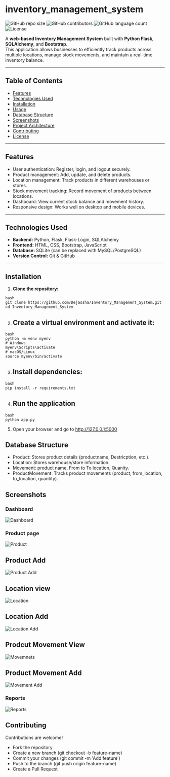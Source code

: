 # inventory_management_system

![GitHub repo size](https://img.shields.io/github/repo-size/Dejassha/Inventory_Management_System)
![GitHub contributors](https://img.shields.io/github/contributors/Dejassha/Inventory_Management_System)
![GitHub language count](https://img.shields.io/github/languages/count/Dejassha/Inventory_Management_System)
![License](https://img.shields.io/github/license/Dejassha/Inventory_Management_System)

A **web-based Inventory Management System** built with **Python Flask**, **SQLAlchemy**, and **Bootstrap**.  
This application allows businesses to efficiently track products across multiple locations, manage stock movements, and maintain a real-time inventory balance.

---

## Table of Contents

- [Features](#features)  
- [Technologies Used](#technologies-used)  
- [Installation](#installation)  
- [Usage](#usage)  
- [Database Structure](#database-structure)  
- [Screenshots](#screenshots)  
- [Project Architecture](#project-architecture)  
- [Contributing](#contributing)  
- [License](#license)

---

## Features

- User authentication: Register, login, and logout securely.  
- Product management: Add, update, and delete products.  
- Location management: Track products in different warehouses or stores.  
- Stock movement tracking: Record movement of products between locations.  
- Dashboard: View current stock balance and movement history.  
- Responsive design: Works well on desktop and mobile devices.

---

## Technologies Used

- **Backend:** Python, Flask, Flask-Login, SQLAlchemy  
- **Frontend:** HTML, CSS, Bootstrap, JavaScript  
- **Database:** SQLite (can be replaced with MySQL/PostgreSQL)  
- **Version Control:** Git & GitHub  

---

## Installation

1. **Clone the repository:**

```
bash
git clone https://github.com/Dejassha/Inventory_Management_System.git
cd Inventory_Management_System
```

2. ## Create a virtual environment and activate it:

```
bash
python -m venv myenv
# Windows
myenv\Scripts\activate
# macOS/Linux
source myenv/bin/activate
```

3. ## Install dependencies:

```
bash
pip install -r requirements.txt
```

4. ## Run the application
```
bash
python app.py
```
5. Open your browser and go to http://127.0.0.1:5000

## Database Structure
- Product: Stores product details (productname, Destricption, etc.).
- Location: Stores warehouse/store information.
- Movement: product name, From to To location, Quanity.
- ProductMovement: Tracks product movements (product, from_location, to_location, quantity).

## Screenshots

### Dashboard
![Dashboard](Dashboard.png)

### Product page
![Product](Product_view.png)

## Product Add
![Product Add](Produdct_adding.png)

## Location view
![Location](Location_view.png)

## Location Add
![Location Add](Location_adding.png)

## Prodcut Movement View
![Movemnets](Product_movement.png)

##  Product Movement Add
![Movement Add](Prodcut_movement_adding.png)

### Reports
![Reports](Movement_report.png)

## Contributing 

Contributions are welcome!

- Fork the repository
- Create a new branch (git checkout -b feature-name)
- Commit your changes (git commit -m 'Add feature')
- Push to the branch (git push origin feature-name)
- Create a Pull Request

